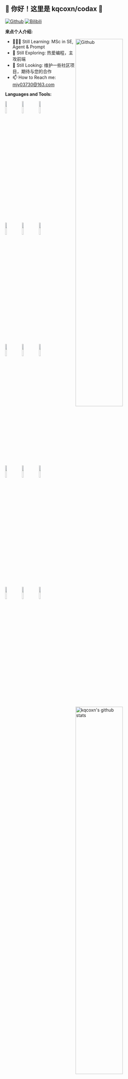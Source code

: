## 👋 你好！这里是 kqcoxn/codax 🚀

[![Github](https://img.shields.io/badge/-Github-000?style=flat&logo=Github&logoColor=white)](https://github.com/kqcoxn)
[![Bilibili](https://img.shields.io/badge/-bilibili-%23F37697?style=flat&logo=bilibili&logoColor=white)](https://space.bilibili.com/49804008)

**来点个人介绍:**

<!-- Any image aligned to the right. Beware the width -->
<img width="55%" align="right" alt="Github" src="https://raw.githubusercontent.com/onimur/.github/master/.resources/git-header.svg" />

- 👨🏽‍💻 Still Learning: MSc in SE, Agent & Prompt
- 🌱 Still Exploring: 热爱编程，主攻前端
- 🤝 Still Looking: 维护一些社区项目，期待与您的合作
- 📫 How to Reach me: mjy03730@163.com

**Languages and Tools:**

<p>
  <a href="https://github.com/kqcoxn">
    <img width="55%" align="right" alt="kqcoxn's github stats" src="https://github-readme-stats.vercel.app/api?username=kqcoxn&show_icons=true&hide_border=true" />
  </a>

<code><img width="10%" src="https://www.vectorlogo.zone/logos/javascript/javascript-ar21.svg"></code>
<code><img width="10%" src="https://www.vectorlogo.zone/logos/typescriptlang/typescriptlang-ar21.svg"></code>
<code><img width="10%" src="https://www.vectorlogo.zone/logos/nodejs/nodejs-ar21.svg"></code>
<br />
<code><img width="10%" src="https://www.vectorlogo.zone/logos/vuejs/vuejs-ar21.svg"></code>
<code><img width="10%" src="https://www.vectorlogo.zone/logos/reactjs/reactjs-ar21.svg"></code>
<code><img width="10%" src="https://www.vectorlogo.zone/logos/electronjs/electronjs-ar21.svg"></code>
<br />
<code><img width="10%" src="https://www.vectorlogo.zone/logos/python/python-ar21.svg"></code>
<code><img width="10%" src="https://www.vectorlogo.zone/logos/pytorch/pytorch-ar21.svg"></code>
<code><img width="10%" src="https://www.vectorlogo.zone/logos/java/java-ar21.svg"></code>
<br />
<code><img width="10%" src="https://www.vectorlogo.zone/logos/unity3d/unity3d-ar21.svg"></code>
<code><img width="10%" src="https://www.vectorlogo.zone/logos/rust-lang/rust-lang-ar21.svg"></code>
<code><img width="10%" src="https://www.vectorlogo.zone/logos/mongodb/mongodb-ar21.svg"></code>
<br />
<code><img width="10%" src="https://www.vectorlogo.zone/logos/json/json-ar21.svg"></code>
<code><img width="10%" src="https://www.vectorlogo.zone/logos/yaml/yaml-ar21.svg"></code>
<code><img width="10%" src="https://www.vectorlogo.zone/logos/git-scm/git-scm-ar21.svg"></code>

</p>

